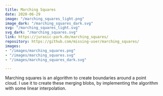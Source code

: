 ```yaml
---
title: Marching Squares
date: 2020-06-29
image: "/marching_squares_light.png"
image_dark: "/marching_squares_dark.svg"
svg: "/marching_squares_light.svg"
svg_dark: "/marching_squares.svg"
link: https://jurasic-park.de/marching_squares/
repository: https://github.com/missing-user/marching_squares/
images:
- "/images/marching_squares.png"
- "/images/marching_squares.svg"
- "/images/marching_squares_dark.svg"

---
```

Marching squares is an algorithm to create boundaries around a point cloud. I use it to create these merging blobs, by implementing the algorithm with some linear interpolation.